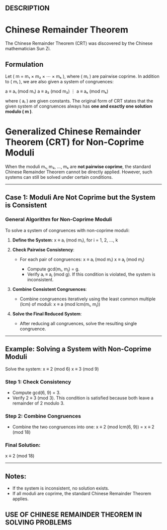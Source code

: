 ## DESCRIPTION

# Chinese Remainder Theorem

The Chinese Remainder Theorem (CRT) was discovered by the Chinese mathematician Sun Zi.

## Formulation

Let \( m = m₁ × m₂ × ⋯ × mₖ \), where \( mᵢ \) are pairwise coprime. In addition to \( mᵢ \), we are also given a system of congruences:

a ≡ a₁ (mod m₁) a ≡ a₂ (mod m₂) ⋮ a ≡ aₖ (mod mₖ)

where \( aᵢ \) are given constants. The original form of CRT states that the given system of congruences always has **one and exactly one solution modulo \( m \)**.



# Generalized Chinese Remainder Theorem (CRT) for Non-Coprime Moduli

When the moduli m₁, m₂, ..., mₖ are **not pairwise coprime**, the standard Chinese Remainder Theorem cannot be directly applied. However, such systems can still be solved under certain conditions.

---

## Case 1: Moduli Are Not Coprime but the System is Consistent



### General Algorithm for Non-Coprime Moduli

To solve a system of congruences with non-coprime moduli:

1. **Define the System**:
   x ≡ aᵢ (mod mᵢ), for i = 1, 2, ..., k

2. **Check Pairwise Consistency**:
   - For each pair of congruences:
     x ≡ aᵢ (mod mᵢ)
     x ≡ aⱼ (mod mⱼ)

     - Compute gcd(mᵢ, mⱼ) = g.
     - Verify aᵢ ≡ aⱼ (mod g). If this condition is violated, the system is inconsistent.

3. **Combine Consistent Congruences**:
   - Combine congruences iteratively using the least common multiple (lcm) of moduli:
     x ≡ a (mod lcm(mᵢ, mⱼ))

4. **Solve the Final Reduced System**:
   - After reducing all congruences, solve the resulting single congruence.

---

## Example: Solving a System with Non-Coprime Moduli

Solve the system:
x ≡ 2 (mod 6)
x ≡ 3 (mod 9)

### Step 1: Check Consistency
- Compute gcd(6, 9) = 3.
- Verify 2 ≡ 3 (mod 3). This condition is satisfied because both leave a remainder of 2 modulo 3.

### Step 2: Combine Congruences
- Combine the two congruences into one:
  x ≡ 2 (mod lcm(6, 9)) = x ≡ 2 (mod 18)

### Final Solution:
x ≡ 2 (mod 18)

---

## Notes:
- If the system is inconsistent, no solution exists.
- If all moduli are coprime, the standard Chinese Remainder Theorem applies.

## USE OF CHINESE REMAINDER THEOREM IN SOLVING PROBLEMS
